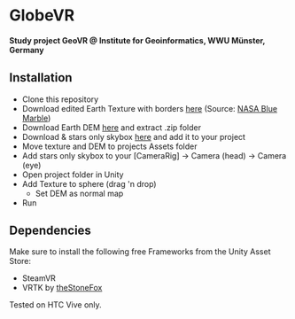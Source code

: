# GlobeVR

#### Study project GeoVR @ Institute for Geoinformatics, WWU Münster, Germany

## Installation
- Clone this repository
- Download edited Earth Texture with borders [here](https://uni-muenster.sciebo.de/index.php/s/GMBXBPg0HfgnuSe) (Source: [NASA Blue Marble](http://visibleearth.nasa.gov/view_cat.php?categoryID=1484))
- Download Earth DEM [here](http://naturalearth.springercarto.com/ne3_data/dem_large.zip) and extract .zip folder
- Download & stars only skybox [here](https://www.assetstore.unity3d.com/en/#!/content/53752) and add it to your project
- Move texture and DEM to projects Assets folder
- Add stars only skybox to your [CameraRig] -> Camera (head) -> Camera (eye)
- Open project folder in Unity
- Add Texture to sphere (drag 'n drop)
    - Set DEM as normal map
- Run

## Dependencies
Make sure to install the following free Frameworks from the Unity Asset Store:

- SteamVR
- VRTK by [theStoneFox](https://github.com/thestonefox/VRTK)

Tested on HTC Vive only.
